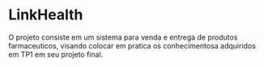 # LinkHealth
O projeto consiste em um sistema para venda e entrega de produtos farmaceuticos, visando colocar em pratica os conhecimentosa adquiridos em TP1 em seu projeto final.
